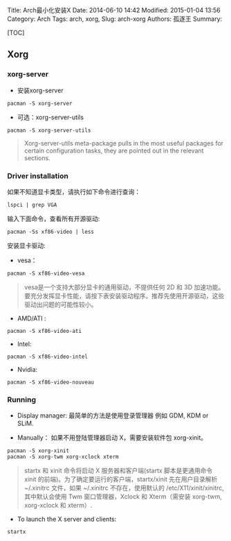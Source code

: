 Title: Arch最小化安装X
Date: 2014-06-10 14:42
Modified: 2015-01-04 13:56
Category: Arch
Tags: arch, xorg,
Slug: arch-xorg
Authors: 孤逐王
Summary:

[TOC]

## Xorg

### xorg-server

- 安装xorg-server

```
pacman -S xorg-server
```

- 可选：xorg-server-utils

```
pacman -S xorg-server-utils
```

>  Xorg-server-utils meta-package pulls in the most useful packages for certain configuration tasks, they are pointed out in the relevant sections.

### Driver installation

如果不知道显卡类型，请执行如下命令进行查询：

```
lspci | grep VGA
```

输入下面命令，查看所有开源驱动:

```
pacman -Ss xf86-video | less
```

安装显卡驱动:

- vesa：

```
pacman -S xf86-video-vesa
```

> vesa是一个支持大部分显卡的通用驱动，不提供任何 2D 和 3D 加速功能。
要充分发挥显卡性能，请按下表安装驱动程序。推荐先使用开源驱动，这些驱动出问题的可能性较小。

- AMD/ATI :

```
pacman -S xf86-video-ati
```

- Intel:

```
pacman -S xf86-video-intel
```

- Nvidia:

```
pacman -S xf86-video-nouveau     
```

### Running

- Display manager:
最简单的方法是使用登录管理器 例如 GDM, KDM or SLiM.

- Manually：
如果不用登陆管理器启动 X，需要安装软件包 xorg-xinit。

```
pacman -S xorg-xinit
pacman -S xorg-twm xorg-xclock xterm
```

> startx 和 xinit 命令将启动 X 服务器和客户端(startx 脚本是更通用命令 xinit 的前端)。为了确定要运行的客户端，startx/xinit 先在用户目录解析 ~/.xinitrc 文件，如果 ~/.xinitrc 不存在，使用默认的 /etc/X11/xinit/xinitrc, 其中默认会使用 Twm 窗口管理器，Xclock 和 Xterm（需安装 xorg-twm, xorg-xclock 和 xterm）.

- To launch the X server and clients:

```
startx
```